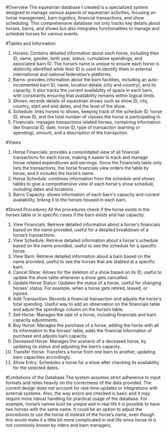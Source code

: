 #Overview
The equestrian database I created is a specialized system designed to manage various aspects of equestrian activities, focusing on horse management, barn logistics, financial transactions, and show scheduling. This comprehensive database not only tracks key details about horses, barns, and shows but also integrates functionalities to manage and schedule horses for various events. 

#Tables and Information
1.	Horses: Contains detailed information about each horse, including their ID, name, gender, birth year, status, cumulative spendings, and associated barn ID. The horse’s name is unique to ensure each horse is distinctly identified while their ID is used to identify them in external international and national federation’s platforms.
2.	Barns:  provides information about the barn facilities, including an auto-incremented barn ID, name, location details (city and country), and its capacity. It also tracks the current availability of space in each barn, with constraints ensuring that availability remains within logical limits.
3.	Shows: records details of equestrian shows such as show ID, city, country, start and end dates, and the level of the show.
4.	Schedule: links horses to shows, keeping track of the schedule ID, horse ID, show ID, and the total number of classes the horse is participating in.
5.	Financials: manages transactions related horses, containing information like financial ID, date, horse ID, type of transaction (earning or spending), amount, and a description of the transaction.

#Views
1.	Horse Financials: provides a consolidated view of all financial transactions for each horse, making it easier to track and manage horse-related expenditures and earnings. Since the Financials table only lists the transactions, the horse financials view orders the table by horse, and it includes the horse’s name.
2.	Horse Schedule: combines information from the schedule and shows tables to give a comprehensive view of each horse's show schedule, including dates and locations.
3.	Barns Capacity: shows information of each barn's capacity and current availability, linking it to the horses housed in each barn.

#Stored Procedures
All the procedures check if the horse exists in the horses table or in specific cases if the barn exists and has capacity.
1.	View Financials: Retrieve detailed information about a horse's financials based on the name provided, useful for a detailed breakdown of a horse’s transactions.
2.	View Schedule: Retrieve detailed information about a horse's schedule based on the name provided, useful to see the schedule for a specific horse.
3.	View Barn: Retrieve detailed information about a barn based on the name provided, useful to see the horses that are stabled at a specific barn.
4.	Cancel Show: Allows for the deletion of a show based on its ID, useful to update the show table whenever a show gets cancelled.
5.	Update Horse Status: Updates the status of a horse, useful for changing horses' status. For example, when a horse gets retired, leased, or injured.
6.	Add Transaction: Records a financial transaction and adjusts the horse's total spending. Useful way to add an observation on the financials table and adjust the spendings column on the horse’s table.
7.	Sell Horse: Manages the sale of a horse, including financials and barn capacity adjustments.
8.	Buy Horse: Manages the purchase of a horse, adding the horse with all its information to the horses’ table, adds the financial information of purchase and adjusts barn capacity.
9.	Deceased Horse: Manages the scenario of a deceased horse, by updating its status and adjusting the barn’s capacity.
10.	Transfer Horse: Transfers a horse from one barn to another, updating barn capacities accordingly.
11.	Show Entry: Schedules a horse for a show after checking its availability for the selected dates.

#Limitations of the Database
The system assumes strict adherence to input formats and relies heavily on the correctness of the data provided. The current design does not account for real-time updates or integrations with external systems. Also, the way errors are checked is basic and it may require more robust handling for practical usage of the database. For example, horse’s names bust be unique and in real life it is possible to have two horses with the same name. It could be an option to adjust the procedures to use the horse id instead of the horse’s name, even though this would make it a little bit more complicated in real life since horse id is not commonly known by riders and barn managers.
